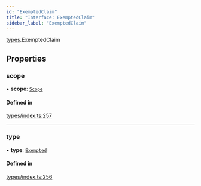 ```yaml
---
id: "ExemptedClaim"
title: "Interface: ExemptedClaim"
sidebar_label: "ExemptedClaim"
---
```


[types](../../../modules/Types/Types.md).ExemptedClaim

## Properties

### scope

• **scope**: [`Scope`](../Scope/Scope.md)

#### Defined in

[types/index.ts:257](https://github.com/PolymeshAssociation/polymesh-sdk/blob/acc2284c/src/types/index.ts#L257)

___

### type

• **type**: [`Exempted`](../../../enums/Types/ClaimType/ClaimType.md#exempted)

#### Defined in

[types/index.ts:256](https://github.com/PolymeshAssociation/polymesh-sdk/blob/acc2284c/src/types/index.ts#L256)
